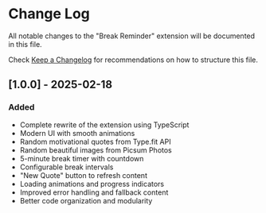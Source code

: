 # Change Log

All notable changes to the "Break Reminder" extension will be documented in this file.

Check [Keep a Changelog](http://keepachangelog.com/) for recommendations on how to structure this file.

## [1.0.0] - 2025-02-18

### Added
- Complete rewrite of the extension using TypeScript
- Modern UI with smooth animations
- Random motivational quotes from Type.fit API
- Random beautiful images from Picsum Photos
- 5-minute break timer with countdown
- Configurable break intervals
- "New Quote" button to refresh content
- Loading animations and progress indicators
- Improved error handling and fallback content
- Better code organization and modularity